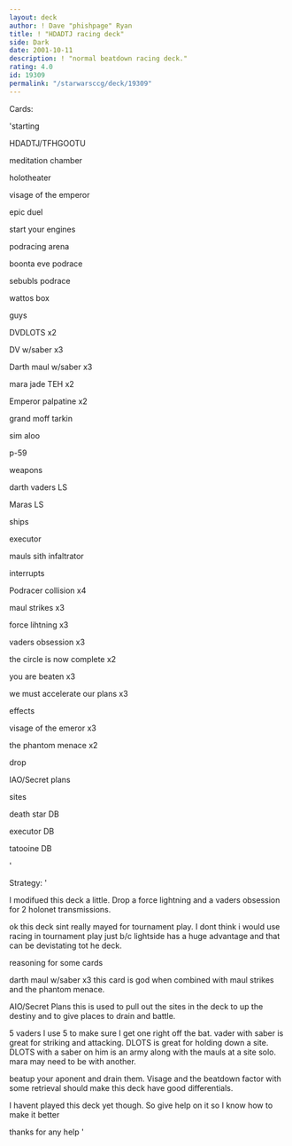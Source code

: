 ```yaml
---
layout: deck
author: ! Dave "phishpage" Ryan
title: ! "HDADTJ racing deck"
side: Dark
date: 2001-10-11
description: ! "normal beatdown racing deck."
rating: 4.0
id: 19309
permalink: "/starwarsccg/deck/19309"
---
```

Cards: 

'starting 

HDADTJ/TFHGOOTU 

meditation chamber 

holotheater 

visage of the emperor 

epic duel 

start your engines 

podracing arena 

boonta eve podrace 

sebubls podrace 

wattos box 


guys 

DVDLOTS x2 

DV w/saber x3 

Darth maul w/saber x3 

mara jade TEH x2 

Emperor palpatine x2 

grand moff tarkin 

sim aloo 

p-59 


weapons 

darth vaders LS 

Maras LS 


ships 

executor 

mauls sith infaltrator 


interrupts 

Podracer collision x4 

maul strikes x3 

force lihtning x3 

vaders obsession x3 

the circle is now complete x2 

you are beaten x3 

we must accelerate our plans x3 


effects 

visage of the emeror x3 

the phantom menace x2 

drop 

IAO/Secret plans 


sites 

death star DB 

executor DB 

tatooine DB 


'

Strategy: '

I modifued this deck a little. Drop a force lightning and a vaders obsession for 2 holonet transmissions.


ok this deck sint really mayed for tournament play. I dont think i would use racing in tournament play just b/c lightside has a huge advantage and that can be devistating tot he deck.


reasoning for some cards

darth maul w/saber x3 this card is god when combined with maul strikes and the phantom menace.


AIO/Secret Plans this is used to pull out the sites in the deck to up the destiny and to give places to drain and battle.


5 vaders I use 5 to make sure I get one right off the bat. vader with saber is great for striking and attacking. DLOTS is great for holding down a site. DLOTS with a saber on him is an army along with the mauls at a site solo. mara may need to be with another. 


beatup your aponent and drain them. Visage and the beatdown factor with some retrieval should make this deck have good differentials.


I havent played this deck yet though. So give help on it so I know how to make it better

thanks for any help  '
